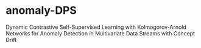 # anomaly-DPS
Dynamic Contrastive Self-Supervised Learning with Kolmogorov-Arnold Networks for Anomaly Detection in Multivariate Data Streams with Concept Drift
